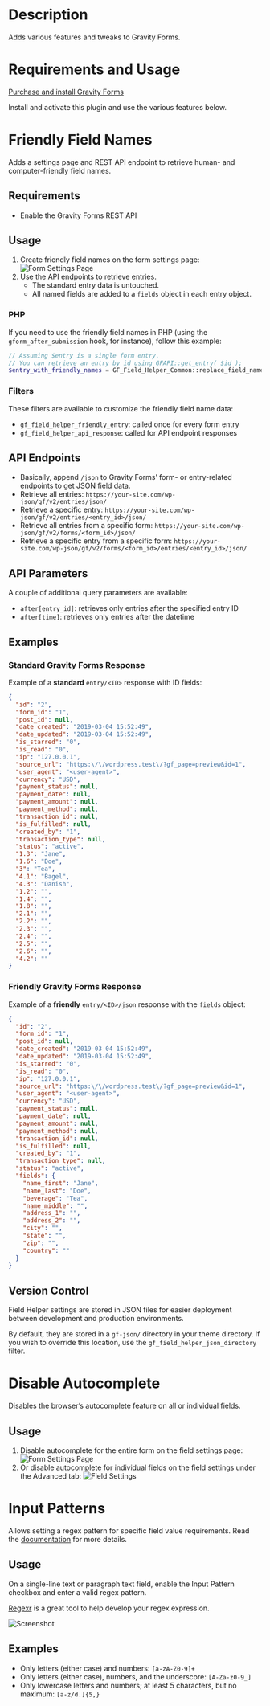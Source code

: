 # Description

Adds various features and tweaks to Gravity Forms.

# Requirements and Usage

[Purchase and install Gravity Forms](https://www.gravityforms.com/pricing/)

Install and activate this plugin and use the various features below.

# Friendly Field Names

Adds a settings page and REST API endpoint to retrieve human- and computer-friendly field names.

## Requirements

- Enable the Gravity Forms REST API

## Usage

1. Create friendly field names on the form settings page:
  ![Form Settings Page](img/friendly-field-names-form.png)
1. Use the API endpoints to retrieve entries.
   - The standard entry data is untouched.
   - All named fields are added to a `fields` object in each entry object.

### PHP

If you need to use the friendly field names in PHP (using the `gform_after_submission` hook, for instance), follow this example:

```php
// Assuming $entry is a single form entry.
// You can retrieve an entry by id using GFAPI::get_entry( $id );
$entry_with_friendly_names = GF_Field_Helper_Common::replace_field_names( $entry );
```

### Filters

These filters are available to customize the friendly field name data:

- `gf_field_helper_friendly_entry`: called once for every form entry
- `gf_field_helper_api_response`: called for API endpoint responses

## API Endpoints

- Basically, append `/json` to Gravity Forms’ form- or entry-related endpoints to get JSON field data.
- Retrieve all entries:  `https://your-site.com/wp-json/gf/v2/entries/json/`
- Retrieve a specific entry:  `https://your-site.com/wp-json/gf/v2/entries/<entry_id>/json/`
- Retrieve all entries from a specific form:  `https://your-site.com/wp-json/gf/v2/forms/<form_id>/json/`
- Retrieve a specific entry from a specific form:  `https://your-site.com/wp-json/gf/v2/forms/<form_id>/entries/<entry_id>/json/`

## API Parameters

A couple of additional query parameters are available:

- `after[entry_id]`: retrieves only entries after the specified entry ID
- `after[time]`: retrieves only entries after the datetime

## Examples

### Standard Gravity Forms Response

Example of a **standard** `entry/<ID>` response with ID fields:

```json
{
  "id": "2",
  "form_id": "1",
  "post_id": null,
  "date_created": "2019-03-04 15:52:49",
  "date_updated": "2019-03-04 15:52:49",
  "is_starred": "0",
  "is_read": "0",
  "ip": "127.0.0.1",
  "source_url": "https:\/\/wordpress.test\/?gf_page=preview&id=1",
  "user_agent": "<user-agent>",
  "currency": "USD",
  "payment_status": null,
  "payment_date": null,
  "payment_amount": null,
  "payment_method": null,
  "transaction_id": null,
  "is_fulfilled": null,
  "created_by": "1",
  "transaction_type": null,
  "status": "active",
  "1.3": "Jane",
  "1.6": "Doe",
  "3": "Tea",
  "4.1": "Bagel",
  "4.3": "Danish",
  "1.2": "",
  "1.4": "",
  "1.8": "",
  "2.1": "",
  "2.2": "",
  "2.3": "",
  "2.4": "",
  "2.5": "",
  "2.6": "",
  "4.2": ""
}
```

### Friendly Gravity Forms Response

Example of a **friendly** `entry/<ID>/json` response with the `fields` object:

```json
{
  "id": "2",
  "form_id": "1",
  "post_id": null,
  "date_created": "2019-03-04 15:52:49",
  "date_updated": "2019-03-04 15:52:49",
  "is_starred": "0",
  "is_read": "0",
  "ip": "127.0.0.1",
  "source_url": "https:\/\/wordpress.test\/?gf_page=preview&id=1",
  "user_agent": "<user-agent>",
  "currency": "USD",
  "payment_status": null,
  "payment_date": null,
  "payment_amount": null,
  "payment_method": null,
  "transaction_id": null,
  "is_fulfilled": null,
  "created_by": "1",
  "transaction_type": null,
  "status": "active",
  "fields": {
    "name_first": "Jane",
    "name_last": "Doe",
    "beverage": "Tea",
    "name_middle": "",
    "address_1": "",
    "address_2": "",
    "city": "",
    "state": "",
    "zip": "",
    "country": ""
  }
}
```

## Version Control

Field Helper settings are stored in JSON files for easier deployment between development and production environments.

By default, they are stored in a `gf-json/` directory in your theme directory. If you wish to override this location, use the `gf_field_helper_json_directory` filter.

# Disable Autocomplete

Disables the browser’s autocomplete feature on all or individual fields.

## Usage

1. Disable autocomplete for the entire form on the field settings page:
  ![Form Settings Page](img/disable-autocomplete-form.png)
2. Or disable autocomplete for individual fields on the field settings under the Advanced tab:
  ![Field Settings](img/disable-autocomplete-field.png)

# Input Patterns

Allows setting a regex pattern for specific field value requirements. Read the [documentation](https://developer.mozilla.org/en-US/docs/Web/HTML/Element/input#attr-pattern) for more details.

## Usage

On a single-line text or paragraph text field, enable the Input Pattern checkbox and enter a valid regex pattern.

[Regexr](https://regexr.com/) is a great tool to help develop your regex expression.

![Screenshot](img/input-pattern-field.png)

## Examples

- Only letters (either case) and numbers: `[a-zA-Z0-9]+`
- Only letters (either case), numbers, and the underscore: `[A-Za-z0-9_]`
- Only lowercase letters and numbers; at least 5 characters, but no maximum: `[a-z/d.]{5,}`

